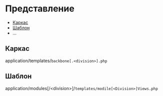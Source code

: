 Представление
=============

- [Каркас](#Каркас)
- [Шаблон](#Шаблон)
- ...

Каркас
------
application/templates/`backbone[.<division>].php`

Шаблон
------
application/modules[/\<division\>]/`templates/modile[<Division>]Views.php`

